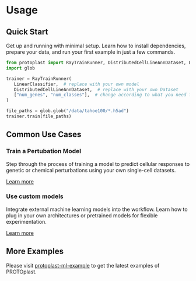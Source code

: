 # Usage

## Quick Start
Get up and running with minimal setup. Learn how to install dependencies, prepare your data, and run your first example in just a few commands.

```python
from protoplast import RayTrainRunner, DistributedCellLineAnnDataset, LinearClassifier
import glob

trainer = RayTrainRunner(
   LinearClassifier,  # replace with your own model
   DistributedCellLineAnnDataset,  # replace with your own Dataset
   ["num_genes", "num_classes"],  # change according to what you need for your model
)

file_paths = glob.glob("/data/tahoe100/*.h5ad")
trainer.train(file_paths)
```

## Common Use Cases

### Train a Pertubation Model

Step through the process of training a model to predict cellular responses to genetic or chemical perturbations using your own single-cell datasets.

[Learn more](https://github.com/dataxight/protoplast-ml-example/blob/main/notebooks/perturbation_examples.ipynb)

### Use custom models

Integrate external machine learning models into the workflow. Learn how to plug in your own architectures or pretrained models for flexible experimentation.

[Learn more](https://github.com/dataxight/protoplast-ml-example/blob/main/notebooks/classification_examples.ipynb)

## More Examples

Please visit [protoplast-ml-example](https://github.com/dataxight/protoplast-ml-example) to get the latest examples of PROTOplast.